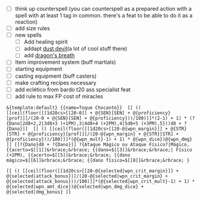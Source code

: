 - [ ] think up counterspell (you can counterspell as a prepared action with a spell with at least 1 tag in common. there's a feat to be able to do it as a reaction)
- [ ] add size rules
- [ ] new spells
	- [ ] Add healing spirit
	- [ ] addapt [dust devil](https://5e.tools/spells.html#dust%20devil_xge,flstlevel:2=1,floplevel:extend,flstdamage%20type:acid=1~bludgeoning=1~cold=1~fire=1~force=1~lightning=1~necrotic=1~piercing=1~poison=1~psychic=1~radiant=1~slashing=1~thunder=1,flopdamage%20type:extend)(a lot of cool stuff there)
	- [ ] add [dragon's breath](https://5e.tools/spells.html#dragon's%20breath_xge,flstlevel:2=1,floplevel:extend,flstdamage%20type:acid=1~bludgeoning=1~cold=1~fire=1~force=1~lightning=1~necrotic=1~piercing=1~poison=1~psychic=1~radiant=1~slashing=1~thunder=1,flopdamage%20type:extend)
- [ ] Item improvement system (buff martials)
- [ ] starting equipment
- [ ] casting equipment (buff casters)
- [ ] make crafting recipes necessary
- [ ] add eclético from bardo t20 ass specialist feat
- [ ] add rule to max FP cost of miracles

```
&{template:default} {{name=Toque Chocante}}  [[ (( [[ceil(floor([[1d20cs>[[20-0]] + @{SEN}[SEN] + @{proficiency}[prof]]]/(20-0 + @{SEN}[SEN] + @{proficiency}))/100)]]*(2-1) + 1) * (?{Dano|2d8+2,2|3d8+3 (+1PM),3|4d8+4 (+2PM),4|5d8+5 (+3PM),5}))d8 + ?{Dano}]]  [[ (( [[ceil(floor([[1d20cs>[[20-@{wpn_margin}]] + @{STR}[STR] + @{proficiency}[prof]]]/(20-@{wpn_margin} + @{STR}[STR] + @{proficiency}))/100)]]*(@{wpn_mult}-1) + 1) * @{wpn_dice})@{wpn_dmg} ]] [[?{Dano}d8 + ?{Dano}]] ?{Ataque Mágico ou Ataque Físico?|Mágico, {{acerto=$[[1]]&rbrace;&rbrace; {{dano=$[[3]]&rbrace;&rbrace;| Físico (+2PM), {{acerto=$[[5]]&rbrace;&rbrace; {{dano mágico=$[[6]]&rbrace;&rbrace; {{dano físico=$[[8]]&rbrace;&rbrace; }
```


```
[[ (( [[ceil(floor([[1d20cs>[[20-@{selected|wpn_crit_margin}]] + @{selected|attack_bonus}]]/(20-@{selected|wpn_crit_margin} + @{selected|attack_bonus}))/100)]]*(@{selected|wpn_crit_mult}-1) + 1) * @{selected|wpn_amt_dice})@{selected|wpn_dmg_dice} + @{selected|dmg_bonus} ]]
```